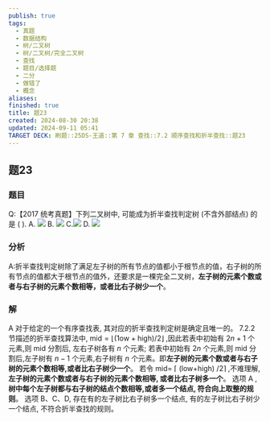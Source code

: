 ```yaml
---
publish: true
tags:
  - 真题
  - 数据结构
  - 树/二叉树
  - 树/二叉树/完全二叉树
  - 查找
  - 题目/选择题
  - 二分
  - 做错了
  - 概念
aliases: 
finished: true
title: 题23
created: 2024-08-30 20:38
updated: 2024-09-11 05:41
TARGET DECK: 刷题::25DS-王道::第 7 章 查找::7.2 顺序查找和折半查找::题23
---
```

## 题23
### 题目
Q:【2017 统考真题】下列二叉树中, 可能成为折半查找判定树 (不含外部结点) 的是 ( ).
A. ![](https://img.hwenyi.live/202405291147190.webp) 
B. ![](https://img.hwenyi.live/202405291147192.webp)
C.![](https://img.hwenyi.live/202405291147191.webp)
D. ![](https://img.hwenyi.live/202405291147193.webp)
### 分析
A:折半查找判定树除了满足左子树的所有节点的值都小于根节点的值，右子树的所有节点的值都大于根节点的值外，还要求是一棵完全二叉树，**左子树的元素个数或者与右子树的元素个数相等，或者比右子树少一个**。
### 解
A
对于给定的一个有序查找表, 其对应的折半查找判定树是确定且唯一的。
7.2.2 节描述的折半查找算法中, $\mathrm{{mid}} = \lfloor \left( {1\mathrm{{ow}} + \mathrm{{high}}}\right) /2\rfloor$ ,因此若表中初始有 ${2n} + 1$ 个元素,则 $\mathrm{{mid}}$ 分割后, 左右子树各有 $n$ 个元素; 
若表中初始有 ${2n}$ 个元素,则 mid 分割后,左子树有 $n - 1$ 个元素,右子树有 $n$ 个元素。即**左子树的元素个数或者与右子树的元素个数相等,或者比右子树少一个**。 
若令 mid= $\lceil$ (low+high) $/2\rceil$ ,不难理解,**左子树的元素个数或者与右子树的元素个数相等, 或者比右子树多一个**。
选项 $\mathrm{A}$ ,**树中每个左子树都与右子树的结点个数相等,或者多一个结点, 符合向上取整的规则**。
选项 B、C、D, 存在有的左子树比右子树多一个结点, 有的左子树比右子树少一个结点, 不符合折半查找的规则。
<!--ID: 1726632849748-->


 
